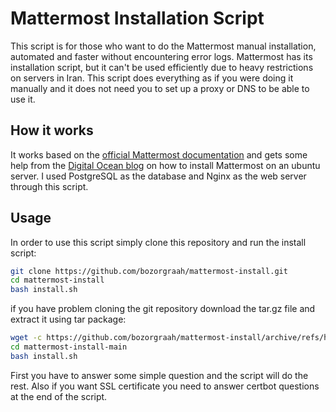 # Mattermost Installation Script

This script is for those who want to do the Mattermost manual installation, automated and faster without encountering error logs.
Mattermost has its installation script, but it can't be used efficiently due to heavy restrictions on servers in Iran. 
This script does everything as if you were doing it manually and it does not need you to set up a proxy or DNS to be able to use it.

## How it works
It works based on the [official Mattermost documentation](https://docs.mattermost.com/install/installing-ubuntu-2004-LTS.html) and gets some help from the [Digital Ocean blog](https://www.digitalocean.com/community/tutorials/how-to-set-up-mattermost-on-ubuntu-20-04) on how to install Mattermost on an ubuntu server.
I used PostgreSQL as the database and Nginx as the web server through this script.

## Usage
In order to use this script simply clone this repository and run the install script:
```sh
git clone https://github.com/bozorgraah/mattermost-install.git
cd mattermost-install
bash install.sh
```
if you have problem cloning the git repository download the tar.gz file and extract it using tar package:
```sh
wget -c https://github.com/bozorgraah/mattermost-install/archive/refs/heads/main.tar.gz -O - | tar -xz
cd mattermost-install-main
bash install.sh
```
First you have to answer some simple question and the script will do the rest.
Also if you want SSL certificate you need to answer certbot questions at the end of the script.
